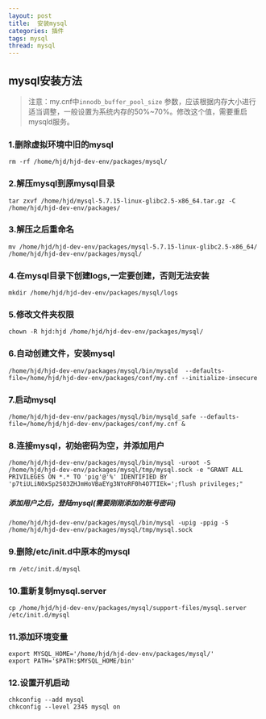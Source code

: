 ```yaml
---
layout: post
title:  安装mysql
categories: 插件
tags: mysql
thread: mysql
---
```


## **mysql安装方法**
> 注意：my.cnf中`innodb_buffer_pool_size` 参数，应该根据内存大小进行适当调整，一般设置为系统内存的50%~70%。修改这个值，需要重启mysqld服务。

### 1.删除虚拟环境中旧的mysql
```
rm -rf /home/hjd/hjd-dev-env/packages/mysql/
```

### 2.解压mysql到原mysql目录
```
tar zxvf /home/hjd/mysql-5.7.15-linux-glibc2.5-x86_64.tar.gz -C /home/hjd/hjd-dev-env/packages/
```

### 3.解压之后重命名
```
mv /home/hjd/hjd-dev-env/packages/mysql-5.7.15-linux-glibc2.5-x86_64/ /home/hjd/hjd-dev-env/packages/mysql/
```

### 4.在mysql目录下创建logs,一定要创建，否则无法安装
```
mkdir /home/hjd/hjd-dev-env/packages/mysql/logs
```

### 5.修改文件夹权限
```
chown -R hjd:hjd /home/hjd/hjd-dev-env/packages/mysql/
```

### 6.自动创建文件，安装mysql
```
/home/hjd/hjd-dev-env/packages/mysql/bin/mysqld  --defaults-file=/home/hjd/hjd-dev-env/packages/conf/my.cnf --initialize-insecure
```

### 7.启动mysql
```
/home/hjd/hjd-dev-env/packages/mysql/bin/mysqld_safe --defaults-file=/home/hjd/hjd-dev-env/packages/conf/my.cnf &
```

### 8.连接mysql，初始密码为空，并添加用户
```
/home/hjd/hjd-dev-env/packages/mysql/bin/mysql -uroot -S /home/hjd/hjd-dev-env/packages/mysql/tmp/mysql.sock -e "GRANT ALL PRIVILEGES ON *.* TO 'pig'@'%' IDENTIFIED BY 'p7tiULiN0xSp2S03ZHJmHoVBaEYg3NYoRF0h4O7TIEk=';flush privileges;"
```

##### 添加用户之后，登陆mysql(需要刚刚添加的账号密码)
```
/home/hjd/hjd-dev-env/packages/mysql/bin/mysql -upig -ppig -S /home/hjd/hjd-dev-env/packages/mysql/tmp/mysql.sock
```

### 9.删除/etc/init.d中原本的mysql
```
rm /etc/init.d/mysql
```

### 10.重新复制mysql.server
```
cp /home/hjd/hjd-dev-env/packages/mysql/support-files/mysql.server /etc/init.d/mysql
```

### 11.添加环境变量
```
export MYSQL_HOME='/home/hjd/hjd-dev-env/packages/mysql/'
export PATH='$PATH:$MYSQL_HOME/bin'
```

### 12.设置开机启动
```
chkconfig --add mysql
chkconfig --level 2345 mysql on
```
